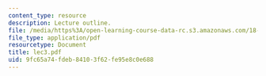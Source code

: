 ```yaml
---
content_type: resource
description: Lecture outline.
file: /media/https%3A/open-learning-course-data-rc.s3.amazonaws.com/18-443-statistics-for-applications-fall-2003/9fc65a74fdeb84103f62fe95e8c0e688_lec3.pdf
file_type: application/pdf
resourcetype: Document
title: lec3.pdf
uid: 9fc65a74-fdeb-8410-3f62-fe95e8c0e688
---
```

